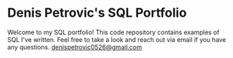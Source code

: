 # Denis Petrovic's SQL Portfolio

Welcome to my SQL portfolio! This code repository contains examples of SQL I've written. Feel free to take a look and reach out via email if you have any questions.
denispetrovic0526@gmail.com
